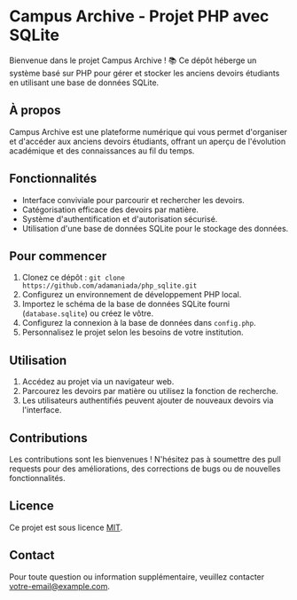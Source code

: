 # Campus Archive - Projet PHP avec SQLite

Bienvenue dans le projet Campus Archive ! 📚 Ce dépôt héberge un système basé sur PHP pour gérer et stocker les anciens devoirs étudiants en utilisant une base de données SQLite.

## À propos

Campus Archive est une plateforme numérique qui vous permet d'organiser et d'accéder aux anciens devoirs étudiants, offrant un aperçu de l'évolution académique et des connaissances au fil du temps.

## Fonctionnalités

- Interface conviviale pour parcourir et rechercher les devoirs.
- Catégorisation efficace des devoirs par matière.
- Système d'authentification et d'autorisation sécurisé.
- Utilisation d'une base de données SQLite pour le stockage des données.

## Pour commencer

1. Clonez ce dépôt : `git clone https://github.com/adamaniada/php_sqlite.git`
2. Configurez un environnement de développement PHP local.
3. Importez le schéma de la base de données SQLite fourni (`database.sqlite`) ou créez le vôtre.
4. Configurez la connexion à la base de données dans `config.php`.
5. Personnalisez le projet selon les besoins de votre institution.

## Utilisation

1. Accédez au projet via un navigateur web.
2. Parcourez les devoirs par matière ou utilisez la fonction de recherche.
3. Les utilisateurs authentifiés peuvent ajouter de nouveaux devoirs via l'interface.

## Contributions

Les contributions sont les bienvenues ! N'hésitez pas à soumettre des pull requests pour des améliorations, des corrections de bugs ou de nouvelles fonctionnalités.

## Licence

Ce projet est sous licence [MIT](LICENSE).

## Contact

Pour toute question ou information supplémentaire, veuillez contacter [votre-email@example.com](mailto:votre-email@example.com).
